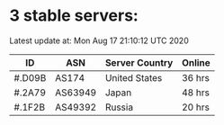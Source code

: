 # 3 stable servers:

Latest update at: Mon Aug 17 21:10:12 UTC 2020

| ID | ASN | Server Country | Online |
| -- | --- | -------------- | ------ |
| #.D09B | AS174 | United States | 36 hrs |
| #.2A79 | AS63949 | Japan | 48 hrs |
| #.1F2B | AS49392 | Russia | 20 hrs |

